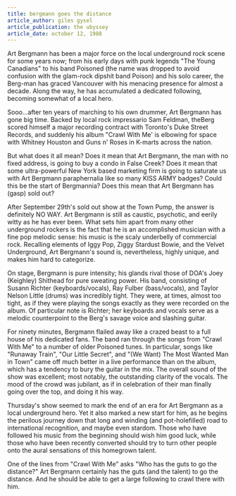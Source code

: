 ```yaml
---
title: bergmann goes the distance
article_author: giles gysel
article_publication: the ubyssey
article_date: october 12, 1988
---
```

Art Bergmann has been a major force on the local underground rock scene for some years now; from his early days with punk legends "The Young Canadians" to his band Poisoned (the name was dropped to avoid confusion with the glam-rock dipshit band Poison) and his solo career, the Berg-man has graced Vancouver with his menacing presence for almost a decade. Along the way, he has accumulated a dedicated following, becoming somewhat of a local hero.  
  
Sooo&hellip;after ten years of marching to his own drummer, Art Bergmann has gone big time. Backed by local rock impressario Sam Feldman, theBerg scored himself a major recording contract with Toronto's Duke Street Records, and suddenly his album "Crawl With Me' is elbowing for space with Whitney Houston and Guns n' Roses in K-marts across the nation.  
  
But what does it all mean? Does it mean that Art Bergmann, the man with no fixed address, is going to buy a condo in False Creek? Does it mean that some ultra-powerful New York based marketing firm is going to saturate us with Art Bergmann paraphernalia like so many KISS ARMY badges? Could this be the start of Bergmannia? Does this mean that Art Bergmann has (gasp) sold out?  
  
After September 29th's sold out show at the Town Pump, the answer is definitely NO WAY. Art Bergmann is still as caustic, psychotic, and eerily witty as he has ever been. What sets him apart from many other underground rockers is the fact that he is an accomplished musician with a fine pop melodic sense: his music is the scaly underbelly of commercial rock. Recalling elements of Iggy Pop, Ziggy Stardust Bowie, and the Velvet Underground, Art Bergmann's sound is, nevertheless, highly unique, and makes him hard to categorize.  
  
On stage, Bergmann is pure intensity; his glands rival those of DOA's Joey (Keighley) Shithead for pure sweating power. His band, consisting of Susann Richter (keyboards/vocals), Ray Fulber (bass/vocals), and Taylor Nelson Little (drums) was incredibly tight. They were, at times, almost too tight, as if they were playing the songs exactly as they were recorded on the album. Of particular note is Richter; her keyboards and vocals serve as a melodic counterpoint to the Berg's savage voice and slashing guitar.  
  
For ninety minutes, Bergmann flailed away like a crazed beast to a full house of his dedicated fans. The band ran through the songs from "Crawl With Me" to a number of older Poisoned tunes. In particular, songs like "Runaway Train", "Our Little Secret", and "(We Want) The Most Wanted Man in Town" came off much better in a live performance than on the album, which has a tendency to bury the guitar in the mix. The overall sound of the show was excellent; most notably, the outstanding clarity of the vocals. The mood of the crowd was jubilant, as if in celebration of their man finally going over the top, and doing it his way.  
  
Thursday's show seemed to mark the end of an era for Art Bergmann as a local underground hero. Yet it also marked a new start for him, as he begins the perilous journey down that long and winding (and pot-holefilled) road to international recognition, and maybe even stardom. Those who have followed his music from the beginning should wish him good luck, while those who have been recently converted should try to turn other people onto the aural sensations of this homegrown talent.  
  
One of the lines from "Crawl With Me" asks "Who has the guts to go the distance?" Art Bergmann certainly has the guts (and the talent) to go the distance. And he should be able to get a large following to crawl there with him.  
